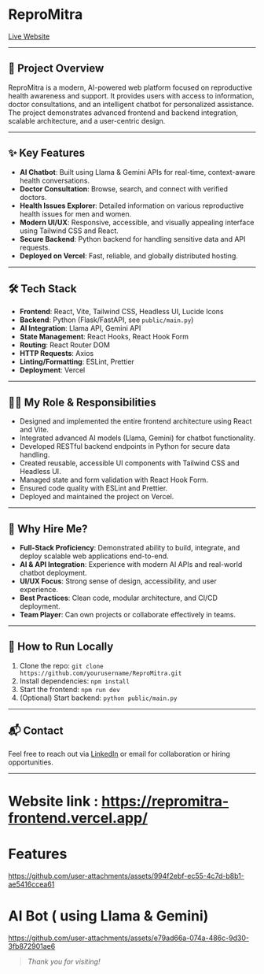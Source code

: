 # ReproMitra

[Live Website](https://repromitra-frontend.vercel.app/)

---

## 🚀 Project Overview
ReproMitra is a modern, AI-powered web platform focused on reproductive health awareness and support. It provides users with access to information, doctor consultations, and an intelligent chatbot for personalized assistance. The project demonstrates advanced frontend and backend integration, scalable architecture, and a user-centric design.

---

## ✨ Key Features
- **AI Chatbot**: Built using Llama & Gemini APIs for real-time, context-aware health conversations.
- **Doctor Consultation**: Browse, search, and connect with verified doctors.
- **Health Issues Explorer**: Detailed information on various reproductive health issues for men and women.
- **Modern UI/UX**: Responsive, accessible, and visually appealing interface using Tailwind CSS and React.
- **Secure Backend**: Python backend for handling sensitive data and API requests.
- **Deployed on Vercel**: Fast, reliable, and globally distributed hosting.

---

## 🛠️ Tech Stack
- **Frontend**: React, Vite, Tailwind CSS, Headless UI, Lucide Icons
- **Backend**: Python (Flask/FastAPI, see `public/main.py`)
- **AI Integration**: Llama API, Gemini API
- **State Management**: React Hooks, React Hook Form
- **Routing**: React Router DOM
- **HTTP Requests**: Axios
- **Linting/Formatting**: ESLint, Prettier
- **Deployment**: Vercel

---



## 🧑‍💻 My Role & Responsibilities
- Designed and implemented the entire frontend architecture using React and Vite.
- Integrated advanced AI models (Llama, Gemini) for chatbot functionality.
- Developed RESTful backend endpoints in Python for secure data handling.
- Created reusable, accessible UI components with Tailwind CSS and Headless UI.
- Managed state and form validation with React Hook Form.
- Ensured code quality with ESLint and Prettier.
- Deployed and maintained the project on Vercel.

---

## 📄 Why Hire Me?
- **Full-Stack Proficiency**: Demonstrated ability to build, integrate, and deploy scalable web applications end-to-end.
- **AI & API Integration**: Experience with modern AI APIs and real-world chatbot deployment.
- **UI/UX Focus**: Strong sense of design, accessibility, and user experience.
- **Best Practices**: Clean code, modular architecture, and CI/CD deployment.
- **Team Player**: Can own projects or collaborate effectively in teams.

---

## 📝 How to Run Locally
1. Clone the repo: `git clone https://github.com/yourusername/ReproMitra.git`
2. Install dependencies: `npm install`
3. Start the frontend: `npm run dev`
4. (Optional) Start backend: `python public/main.py`

---

## 📬 Contact
Feel free to reach out via [LinkedIn](https://www.linkedin.com/in/vinay-kumar22573) or email for collaboration or hiring opportunities.

---
# Website link : https://repromitra-frontend.vercel.app/
# Features

https://github.com/user-attachments/assets/994f2ebf-ec55-4c7d-b8b1-ae5416ccea61

# AI Bot ( using Llama & Gemini)

https://github.com/user-attachments/assets/e79ad66a-074a-486c-9d30-3fb872901ae6


> _Thank you for visiting!_

